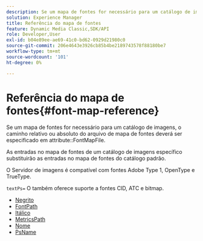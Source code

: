 ```yaml
---
description: Se um mapa de fontes for necessário para um catálogo de imagens, o caminho relativo ou absoluto do arquivo de mapa de fontes deverá ser especificado no atributo FontMapFile.
solution: Experience Manager
title: Referência do mapa de fontes
feature: Dynamic Media Classic,SDK/API
role: Developer,User
exl-id: b04e89ee-ae69-41c0-bd62-0929d21980c0
source-git-commit: 206e4643e3926cb85b4be2189743578f88180be7
workflow-type: tm+mt
source-wordcount: '101'
ht-degree: 0%

---
```


# Referência do mapa de fontes{#font-map-reference}

Se um mapa de fontes for necessário para um catálogo de imagens, o caminho relativo ou absoluto do arquivo de mapa de fontes deverá ser especificado em attribute::FontMapFile.

As entradas no mapa de fontes de um catálogo de imagens específico substituirão as entradas no mapa de fontes do catálogo padrão.

O Servidor de imagens é compatível com fontes Adobe Type 1, OpenType e TrueType.

`textPs=` O também oferece suporte a fontes CID, ATC e bitmap.

* [Negrito](r-bold-font.md)
* [FontPath](r-fontpath-font.md)
* [Itálico](r-italic-font.md)
* [MetricsPath](r-metricspath-font.md)
* [Nome](r-name-font.md)
* [PsName](r-psname-font.md)
